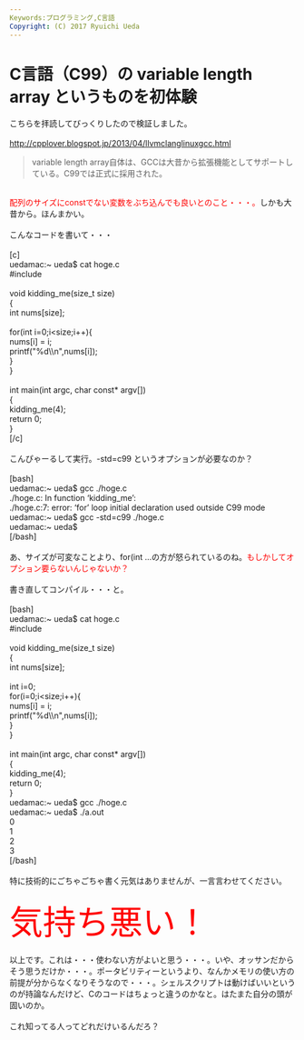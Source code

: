 ```yaml
---
Keywords:プログラミング,C言語
Copyright: (C) 2017 Ryuichi Ueda
---
```

# C言語（C99）の variable length array というものを初体験
こちらを拝読してびっくりしたので検証しました。<br />
<br />
<a href="http://cpplover.blogspot.jp/2013/04/llvmclanglinuxgcc.html">http://cpplover.blogspot.jp/2013/04/llvmclanglinuxgcc.html</a><br />
<blockquote>variable length array自体は、GCCは大昔から拡張機能としてサポートしている。C99では正式に採用された。</blockquote><br />
<span style="color: #ff0000;">配列のサイズにconstでない変数をぶち込んでも良いとのこと・・・。</span>しかも大昔から。ほんまかい。<br />
<br />
こんなコードを書いて・・・<br />
<br />
[c]<br />
uedamac:~ ueda$ cat hoge.c<br />
#include<br />
<br />
void kidding_me(size_t size)<br />
{<br />
	int nums[size];<br />
<br />
	for(int i=0;i&lt;size;i++){<br />
		nums[i] = i;<br />
		printf(&quot;%d\\n&quot;,nums[i]);<br />
	}<br />
}<br />
<br />
int main(int argc, char const* argv[])<br />
{<br />
	kidding_me(4);<br />
	return 0;<br />
}<br />
[/c]<br />
<br />
こんぴゃーるして実行。-std=c99 というオプションが必要なのか？<br />
<br />
[bash]<br />
uedamac:~ ueda$ gcc ./hoge.c<br />
./hoge.c: In function ‘kidding_me’:<br />
./hoge.c:7: error: ‘for’ loop initial declaration used outside C99 mode<br />
uedamac:~ ueda$ gcc -std=c99 ./hoge.c<br />
uedamac:~ ueda$<br />
[/bash]<br />
<br />
あ、サイズが可変なことより、for(int ...の方が怒られているのね。<span style="color: #ff0000;">もしかしてオプション要らないんじゃないか？</span><br />
<br />
書き直してコンパイル・・・と。<br />
<br />
[bash]<br />
uedamac:~ ueda$ cat hoge.c<br />
#include<br />
<br />
void kidding_me(size_t size)<br />
{<br />
	int nums[size];<br />
<br />
	int i=0;<br />
	for(i=0;i&lt;size;i++){<br />
		nums[i] = i;<br />
		printf(&quot;%d\\n&quot;,nums[i]);<br />
	}<br />
}<br />
<br />
int main(int argc, char const* argv[])<br />
{<br />
	kidding_me(4);<br />
	return 0;<br />
}<br />
uedamac:~ ueda$ gcc ./hoge.c<br />
uedamac:~ ueda$ ./a.out<br />
0<br />
1<br />
2<br />
3<br />
[/bash]<br />
<br />
特に技術的にごちゃごちゃ書く元気はありませんが、一言言わせてください。<br />
<br />
<span style="color: #ff0000; font-size: 44pt;">気持ち悪い！</span><br />
<br />
以上です。これは・・・使わない方がよいと思う・・・。いや、オッサンだからそう思うだけか・・・。ポータビリティーというより、なんかメモリの使い方の前提が分からなくなりそうなので・・・。シェルスクリプトは動けばいいというのが持論なんだけど、Cのコードはちょっと違うのかなと。はたまた自分の頭が固いのか。<br />
<br />
これ知ってる人ってどれだけいるんだろ？
